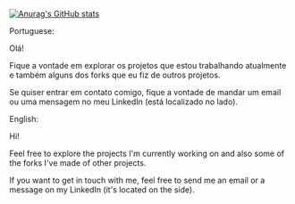[![Anurag's GitHub stats](https://github-readme-stats.vercel.app/api?username=IgorKock)](https://github.com/anuraghazra/github-readme-stats)

Portuguese:

Olá!

Fique a vontade em explorar os projetos que estou trabalhando atualmente e também alguns dos forks que eu fiz de outros projetos.

Se quiser entrar em contato comigo, fique a vontade de mandar um email ou uma mensagem no meu LinkedIn (está localizado no lado).

English:

Hi!

Feel free to explore the projects I'm currently working on and also some of the forks I've made of other projects.

If you want to get in touch with me, feel free to send me an email or a message on my LinkedIn (it's located on the side).